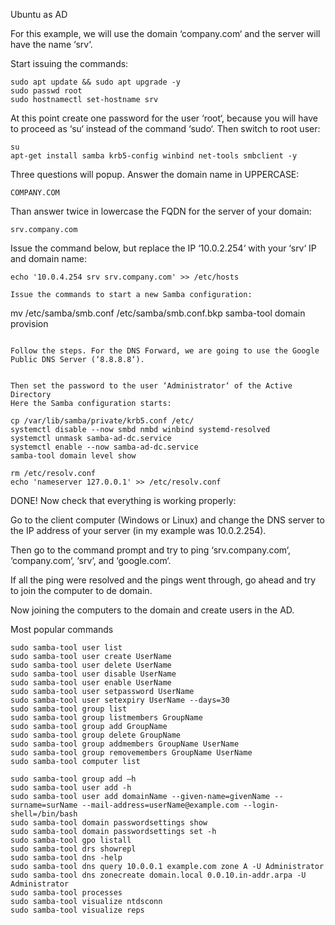 Ubuntu as AD

For this example, we will use the domain ‘company.com‘ and the server will have the name ‘srv‘.

Start issuing the commands:

```
sudo apt update && sudo apt upgrade -y
sudo passwd root
sudo hostnamectl set-hostname srv
```

At this point create one password for the user ‘root‘, because you will have to proceed as ‘su‘ instead of the command ‘sudo‘. Then switch to root user:

```
su
apt-get install samba krb5-config winbind net-tools smbclient -y
```
Three questions will popup. Answer the domain name in UPPERCASE:
```
COMPANY.COM
```
Than answer twice in lowercase the FQDN for the server of your domain:
```
srv.company.com
```
Issue the command below, but replace the IP ‘10.0.2.254‘ with your ‘srv‘ IP and domain name:
```
echo '10.0.4.254 srv srv.company.com' >> /etc/hosts

Issue the commands to start a new Samba configuration:
```
mv /etc/samba/smb.conf /etc/samba/smb.conf.bkp
samba-tool domain provision
```

Follow the steps. For the DNS Forward, we are going to use the Google Public DNS Server (‘8.8.8.8‘). 


Then set the password to the user ‘Administrator‘ of the Active Directory
Here the Samba configuration starts:

cp /var/lib/samba/private/krb5.conf /etc/
systemctl disable --now smbd nmbd winbind systemd-resolved
systemctl unmask samba-ad-dc.service
systemctl enable --now samba-ad-dc.service
samba-tool domain level show

rm /etc/resolv.conf
echo 'nameserver 127.0.0.1' >> /etc/resolv.conf
```

DONE! Now check that everything is working properly:

Go to the client computer (Windows or Linux) and change the DNS server to the IP address of your server (in my example was 10.0.2.254).

Then go to the command prompt and try to ping ‘srv.company.com‘, ‘company.com‘, ‘srv‘, and ‘google.com‘.

If all the ping were resolved and the pings went through, go ahead and try to join the computer to de domain.

Now joining the computers to the domain and create users in the AD.

Most popular commands
```
sudo samba-tool user list
sudo samba-tool user create UserName
sudo samba-tool user delete UserName
sudo samba-tool user disable UserName
sudo samba-tool user enable UserName
sudo samba-tool user setpassword UserName
sudo samba-tool user setexpiry UserName --days=30
sudo samba-tool group list
sudo samba-tool group listmembers GroupName
sudo samba-tool group add GroupName
sudo samba-tool group delete GroupName
sudo samba-tool group addmembers GroupName UserName
sudo samba-tool group removemembers GroupName UserName
sudo samba-tool computer list
```
```
sudo samba-tool group add –h
sudo samba-tool user add -h
sudo samba-tool user add domainName --given-name=givenName --surname=surName --mail-address=userName@example.com --login-shell=/bin/bash
sudo samba-tool domain passwordsettings show
sudo samba-tool domain passwordsettings set -h
sudo samba-tool gpo listall
sudo samba-tool drs showrepl
sudo samba-tool dns -help
sudo samba-tool dns query 10.0.0.1 example.com zone A -U Administrator
sudo samba-tool dns zonecreate domain.local 0.0.10.in-addr.arpa -U Administrator
sudo samba-tool processes
sudo samba-tool visualize ntdsconn
sudo samba-tool visualize reps
```
